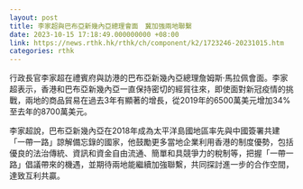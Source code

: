 ```yaml
---
layout: post
title: 李家超與巴布亞新幾內亞總理會面　冀加強兩地聯繫
date: 2023-10-15 17:18:49.000000000 +08:00
link: https://news.rthk.hk/rthk/ch/component/k2/1723246-20231015.htm
categories: rthk
---
```


行政長官李家超在禮賓府與訪港的巴布亞新幾內亞總理詹姆斯·馬拉佩會面。李家超表示，香港和巴布亞新幾內亞一直保持密切的經貿往來，即使面對新冠疫情的挑戰，兩地的商品貿易在過去3年有顯著的增長，從2019年的6500萬美元增加34%至去年的8700萬美元。

李家超說，巴布亞新幾內亞在2018年成為太平洋島國地區率先與中國簽署共建「一帶一路」諒解備忘錄的國家，他鼓勵更多當地企業利用香港的制度優勢，包括優良的法治傳統、資訊和資金自由流通、簡單和具競爭力的稅制等，把握「一帶一路」倡議帶來的機遇，並期待兩地能繼續加強聯繫，共同探討進一步的合作空間，達致互利共贏。
